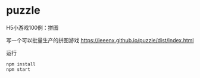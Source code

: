 # puzzle
H5小游戏100例：拼图

写一个可以批量生产的拼图游戏
https://leeenx.github.io/puzzle/dist/index.html

运行
```
npm install
npm start
```
